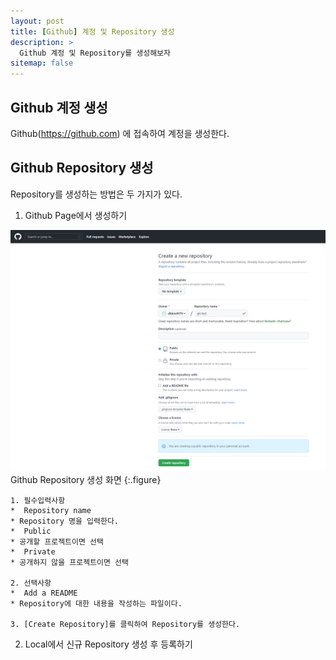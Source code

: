```yaml
---
layout: post
title: [Github] 계정 및 Repository 생성 
description: >
  Github 계정 및 Repository를 생성해보자
sitemap: false
---
```


## Github 계정 생성

Github(https://github.com) 에 접속하여 계정을 생성한다.
 
## Github Repository 생성

Repository를 생성하는 방법은 두 가지가 있다.

1. Github Page에서 생성하기

![Full-width image](/assets/img/own/new_repository.png)
Github Repository 생성 화면
{:.figure}

    1. 필수입력사항
    *  Repository name 
    * Repository 명을 입력한다.
    *  Public
    * 공개할 프로젝트이면 선택
    *  Private
    * 공개하지 않을 프로젝트이면 선택

    2. 선택사항
    *  Add a README
    * Repository에 대한 내용을 작성하는 파일이다. 

    3. [Create Repository]를 클릭하여 Repository를 생성한다.

2. Local에서 신규 Repository 생성 후 등록하기


